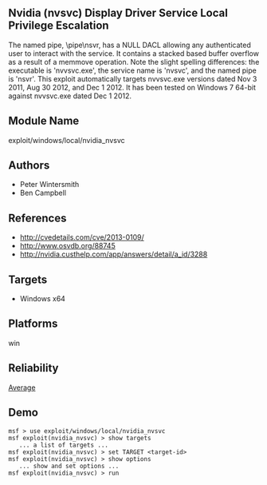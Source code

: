 ## Nvidia (nvsvc) Display Driver Service Local Privilege Escalation

The named pipe, \pipe\nsvr, has a NULL DACL allowing any 
authenticated user to interact with the service. It contains 
a stacked based buffer overflow as a result of a memmove 
operation. Note the slight spelling differences: the 
executable is 'nvvsvc.exe', the service name is 'nvsvc', and 
the named pipe is 'nsvr'. This exploit automatically targets 
nvvsvc.exe versions dated Nov 3 2011, Aug 30 2012, and Dec 1 
2012. It has been tested on Windows 7 64-bit against 
nvvsvc.exe dated Dec 1 2012.


## Module Name
exploit/windows/local/nvidia_nvsvc

## Authors
* Peter Wintersmith
* Ben Campbell


## References
* http://cvedetails.com/cve/2013-0109/
* http://www.osvdb.org/88745
* http://nvidia.custhelp.com/app/answers/detail/a_id/3288



## Targets
* Windows x64


## Platforms
win

## Reliability
[Average](https://github.com/rapid7/metasploit-framework/wiki/Exploit-Ranking)

## Demo

```
msf > use exploit/windows/local/nvidia_nvsvc
msf exploit(nvidia_nvsvc) > show targets
   ... a list of targets ...
msf exploit(nvidia_nvsvc) > set TARGET <target-id>
msf exploit(nvidia_nvsvc) > show options
   ... show and set options ...
msf exploit(nvidia_nvsvc) > run
```
    
    